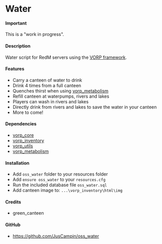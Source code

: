 # Water

#### Important
This is a "work in progress".

#### Description
Water script for RedM servers using the [VORP framework](https://github.com/VORPCORE).

#### Features
- Carry a canteen of water to drink
- Drink 4 times from a full canteen
- Quenches thirst when using [vorp_metabolism](https://github.com/VORPCORE/vorp_metabolism-lua)
- Refill canteen at waterpumps, rivers and lakes
- Players can wash in rivers and lakes
- Directly drink from rivers and lakes to save the water in your canteen
- More to come!

#### Dependencies
- [vorp_core](https://github.com/VORPCORE/vorp-core-lua)
- [vorp_inventory](https://github.com/VORPCORE/vorp_inventory-lua)
- [vorp_utils](https://github.com/VORPCORE/vorp_utils)
- [vorp_metabolism](https://github.com/VORPCORE/vorp_metabolism-lua)

#### Installation
- Add `oss_water` folder to your resources folder
- Add `ensure oss_water` to your `resources.cfg`
- Run the included database file `oss_water.sql`
- Add canteen image to: `...\vorp_inventory\html\img`

#### Credits
- green_canteen

#### GitHub
- https://github.com/JusCampin/oss_water